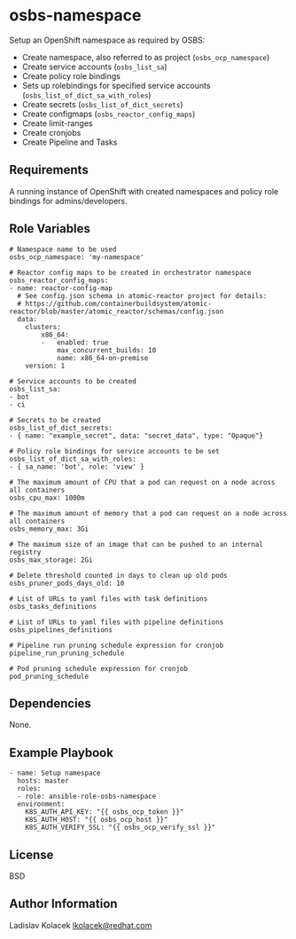 osbs-namespace
==============

Setup an OpenShift namespace as required by OSBS:
- Create namespace, also referred to as project (`osbs_ocp_namespace`)
- Create service accounts (`osbs_list_sa`)
- Create policy role bindings
- Sets up rolebindings for specified service accounts (`osbs_list_of_dict_sa_with_roles`)
- Create secrets (`osbs_list_of_dict_secrets`)
- Create configmaps (`osbs_reactor_config_maps`)
- Create limit-ranges
- Create cronjobs
- Create Pipeline and Tasks


Requirements
------------

A running instance of OpenShift with created namespaces and policy role bindings for admins/developers.

Role Variables
--------------

    # Namespace name to be used
    osbs_ocp_namespace: 'my-namespace'

    # Reactor config maps to be created in orchestrator namespace
    osbs_reactor_config_maps:
    - name: reactor-config-map
      # See config.json schema in atomic-reactor project for details:
      # https://github.com/containerbuildsystem/atomic-reactor/blob/master/atomic_reactor/schemas/config.json
      data:
        clusters:
            x86_64:
            -   enabled: true
                max_concurrent_builds: 10
                name: x86_64-on-premise
        version: 1

    # Service accounts to be created
    osbs_list_sa:
    - bot
    - ci

    # Secrets to be created
    osbs_list_of_dict_secrets:
    - { name: "example_secret", data: "secret_data", type: "Opaque"}

    # Policy role bindings for service accounts to be set
    osbs_list_of_dict_sa_with_roles:
    - { sa_name: 'bot', role: 'view' }

    # The maximum amount of CPU that a pod can request on a node across all containers
    osbs_cpu_max: 1000m

    # The maximum amount of memory that a pod can request on a node across all containers
    osbs_memory_max: 3Gi

    # The maximum size of an image that can be pushed to an internal registry
    osbs_max_storage: 2Gi

    # Delete threshold counted in days to clean up old pods
    osbs_pruner_pods_days_old: 10

    # List of URLs to yaml files with task definitions
    osbs_tasks_definitions

    # List of URLs to yaml files with pipeline definitions
    osbs_pipelines_definitions

    # Pipeline run pruning schedule expression for cronjob
    pipeline_run_pruning_schedule

    # Pod pruning schedule expression for cronjob
    pod_pruning_schedule

Dependencies
------------

None.

Example Playbook
----------------

    - name: Setup namespace
      hosts: master
      roles:
      - role: ansible-role-osbs-namespace
      environment:
        K8S_AUTH_API_KEY: "{{ osbs_ocp_token }}"
        K8S_AUTH_HOST: "{{ osbs_ocp_host }}"
        K8S_AUTH_VERIFY_SSL: "{{ osbs_ocp_verify_ssl }}"

License
-------

BSD

Author Information
------------------

Ladislav Kolacek <lkolacek@redhat.com>
